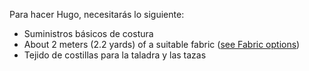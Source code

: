 Para hacer Hugo, necesitarás lo siguiente:

- Suministros básicos de costura
- About 2 meters (2.2 yards) of a suitable fabric ([see Fabric options](/docs/patterns/hugo/fabric))
- Tejido de costillas para la taladra y las tazas

